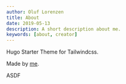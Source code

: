```yaml
---
author: Oluf Lorenzen
title: About
date: 2019-05-13
description: A short description about me.
keywords: [about, creator]
---
```


Hugo Starter Theme for Tailwindcss.

Made by [me](https://github.com/dirkolbrich/).

ASDF
